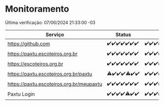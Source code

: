 # Monitoramento

Última verificação: 07/06/2024 21:33:00 -03

|Serviço|Status|Últimas 24h|
|---|---|---|
|https://github.com|<span title="2024-05-31: OK=24">✔️</span><span title="2024-06-01: OK=24">✔️</span><span title="2024-06-02: OK=24">✔️</span><span title="2024-06-03: OK=24">✔️</span><span title="2024-06-04: OK=24">✔️</span><span title="2024-06-05: OK=24">✔️</span><span title="2024-06-06: OK=24">✔️</span>|<span title="06/06/2024 21:33:00 -03 : 200">✔️</span><span title="06/06/2024 22:54:00 -03 : 200">✔️</span><span title="06/06/2024 23:29:00 -03 : 200">✔️</span><span title="07/06/2024 00:08:00 -03 : 200">✔️</span><span title="07/06/2024 01:09:00 -03 : 200">✔️</span><span title="07/06/2024 02:07:00 -03 : 200">✔️</span><span title="07/06/2024 03:10:00 -03 : 200">✔️</span><span title="07/06/2024 04:06:00 -03 : 200">✔️</span><span title="07/06/2024 05:09:00 -03 : 200">✔️</span><span title="07/06/2024 06:07:00 -03 : 200">✔️</span><span title="07/06/2024 07:07:00 -03 : 200">✔️</span><span title="07/06/2024 08:06:00 -03 : 200">✔️</span><span title="07/06/2024 09:14:00 -03 : 200">✔️</span><span title="07/06/2024 10:09:00 -03 : 200">✔️</span><span title="07/06/2024 11:06:00 -03 : 200">✔️</span><span title="07/06/2024 12:07:00 -03 : 200">✔️</span><span title="07/06/2024 13:07:00 -03 : 200">✔️</span><span title="07/06/2024 14:06:00 -03 : 200">✔️</span><span title="07/06/2024 15:10:00 -03 : 200">✔️</span><span title="07/06/2024 16:04:00 -03 : 200">✔️</span><span title="07/06/2024 17:07:00 -03 : 200">✔️</span><span title="07/06/2024 18:08:00 -03 : 200">✔️</span><span title="07/06/2024 19:06:00 -03 : 200">✔️</span><span title="07/06/2024 20:07:00 -03 : 200">✔️</span><span title="07/06/2024 21:33:00 -03 : 200">✔️</span>|
|https://paxtu.escoteiros.org.br|<span title="2024-05-31: OK=24">✔️</span><span title="2024-06-01: OK=24">✔️</span><span title="2024-06-02: OK=24">✔️</span><span title="2024-06-03: OK=24">✔️</span><span title="2024-06-04: OK=24">✔️</span><span title="2024-06-05: OK=24">✔️</span><span title="2024-06-06: OK=24">✔️</span>|<span title="06/06/2024 21:33:00 -03 : 200">✔️</span><span title="06/06/2024 22:54:00 -03 : 200">✔️</span><span title="06/06/2024 23:29:00 -03 : 200">✔️</span><span title="07/06/2024 00:08:00 -03 : 200">✔️</span><span title="07/06/2024 01:09:00 -03 : 200">✔️</span><span title="07/06/2024 02:07:00 -03 : 200">✔️</span><span title="07/06/2024 03:10:00 -03 : 200">✔️</span><span title="07/06/2024 04:06:00 -03 : 200">✔️</span><span title="07/06/2024 05:09:00 -03 : 200">✔️</span><span title="07/06/2024 06:07:00 -03 : 200">✔️</span><span title="07/06/2024 07:07:00 -03 : 200">✔️</span><span title="07/06/2024 08:06:00 -03 : 200">✔️</span><span title="07/06/2024 09:14:00 -03 : 200">✔️</span><span title="07/06/2024 10:09:00 -03 : 200">✔️</span><span title="07/06/2024 11:06:00 -03 : 200">✔️</span><span title="07/06/2024 12:07:00 -03 : 200">✔️</span><span title="07/06/2024 13:07:00 -03 : 200">✔️</span><span title="07/06/2024 14:06:00 -03 : 200">✔️</span><span title="07/06/2024 15:10:00 -03 : 200">✔️</span><span title="07/06/2024 16:04:00 -03 : 200">✔️</span><span title="07/06/2024 17:07:00 -03 : 200">✔️</span><span title="07/06/2024 18:08:00 -03 : 200">✔️</span><span title="07/06/2024 19:06:00 -03 : 200">✔️</span><span title="07/06/2024 20:07:00 -03 : 200">✔️</span><span title="07/06/2024 21:33:00 -03 : 200">✔️</span>|
|https://escoteiros.org.br|<span title="2024-05-31: OK=24">✔️</span><span title="2024-06-01: OK=24">✔️</span><span title="2024-06-02: OK=24">✔️</span><span title="2024-06-03: OK=24">✔️</span><span title="2024-06-04: OK=24">✔️</span><span title="2024-06-05: OK=24">✔️</span><span title="2024-06-06: OK=24">✔️</span>|<span title="06/06/2024 21:33:00 -03 : 200">✔️</span><span title="06/06/2024 22:54:00 -03 : 200">✔️</span><span title="06/06/2024 23:29:00 -03 : 200">✔️</span><span title="07/06/2024 00:08:00 -03 : 200">✔️</span><span title="07/06/2024 01:09:00 -03 : 200">✔️</span><span title="07/06/2024 02:07:00 -03 : 200">✔️</span><span title="07/06/2024 03:10:00 -03 : 200">✔️</span><span title="07/06/2024 04:06:00 -03 : 200">✔️</span><span title="07/06/2024 05:09:00 -03 : 200">✔️</span><span title="07/06/2024 06:07:00 -03 : 200">✔️</span><span title="07/06/2024 07:07:00 -03 : 200">✔️</span><span title="07/06/2024 08:06:00 -03 : 200">✔️</span><span title="07/06/2024 09:14:00 -03 : 200">✔️</span><span title="07/06/2024 10:09:00 -03 : 200">✔️</span><span title="07/06/2024 11:06:00 -03 : 200">✔️</span><span title="07/06/2024 12:07:00 -03 : 200">✔️</span><span title="07/06/2024 13:07:00 -03 : 200">✔️</span><span title="07/06/2024 14:06:00 -03 : 200">✔️</span><span title="07/06/2024 15:10:00 -03 : 200">✔️</span><span title="07/06/2024 16:04:00 -03 : 200">✔️</span><span title="07/06/2024 17:07:00 -03 : 200">✔️</span><span title="07/06/2024 18:08:00 -03 : 200">✔️</span><span title="07/06/2024 19:06:00 -03 : 200">✔️</span><span title="07/06/2024 20:07:00 -03 : 200">✔️</span><span title="07/06/2024 21:33:00 -03 : 200">✔️</span>|
|https://paxtu.escoteiros.org.br/paxtu|<span title="2024-05-31: OK=23, Falhas=1">⚠️</span><span title="2024-06-01: OK=24">✔️</span><span title="2024-06-02: OK=24">✔️</span><span title="2024-06-03: OK=24">✔️</span><span title="2024-06-04: OK=23, Falhas=1">⚠️</span><span title="2024-06-05: OK=24">✔️</span><span title="2024-06-06: OK=24">✔️</span>|<span title="06/06/2024 21:33:00 -03 : 200">✔️</span><span title="06/06/2024 22:54:00 -03 : 200">✔️</span><span title="06/06/2024 23:29:00 -03 : 200">✔️</span><span title="07/06/2024 00:08:00 -03 : 200">✔️</span><span title="07/06/2024 01:09:00 -03 : 200">✔️</span><span title="07/06/2024 02:07:00 -03 : 200">✔️</span><span title="07/06/2024 03:10:00 -03 : 200">✔️</span><span title="07/06/2024 04:06:00 -03 : 200">✔️</span><span title="07/06/2024 05:09:00 -03 : 200">✔️</span><span title="07/06/2024 06:07:00 -03 : 200">✔️</span><span title="07/06/2024 07:07:00 -03 : 200">✔️</span><span title="07/06/2024 08:06:00 -03 : 200">✔️</span><span title="07/06/2024 09:14:00 -03 : 200">✔️</span><span title="07/06/2024 10:09:00 -03 : 200">✔️</span><span title="07/06/2024 11:06:00 -03 : 200">✔️</span><span title="07/06/2024 12:07:00 -03 : 200">✔️</span><span title="07/06/2024 13:08:00 -03 : 200">✔️</span><span title="07/06/2024 14:06:00 -03 : 200">✔️</span><span title="07/06/2024 15:10:00 -03 : 200">✔️</span><span title="07/06/2024 16:04:00 -03 : 200">✔️</span><span title="07/06/2024 17:07:00 -03 : 200">✔️</span><span title="07/06/2024 18:08:00 -03 : 200">✔️</span><span title="07/06/2024 19:06:00 -03 : 200">✔️</span><span title="07/06/2024 20:07:00 -03 : 200">✔️</span><span title="07/06/2024 21:33:00 -03 : 200">✔️</span>|
|https://paxtu.escoteiros.org.br/meupaxtu|<span title="2024-05-31: OK=24">✔️</span><span title="2024-06-01: OK=24">✔️</span><span title="2024-06-02: OK=24">✔️</span><span title="2024-06-03: OK=24">✔️</span><span title="2024-06-04: OK=24">✔️</span><span title="2024-06-05: OK=24">✔️</span><span title="2024-06-06: OK=24">✔️</span>|<span title="06/06/2024 21:33:00 -03 : 200">✔️</span><span title="06/06/2024 22:54:00 -03 : 200">✔️</span><span title="06/06/2024 23:29:00 -03 : 200">✔️</span><span title="07/06/2024 00:08:00 -03 : 200">✔️</span><span title="07/06/2024 01:09:00 -03 : 200">✔️</span><span title="07/06/2024 02:07:00 -03 : 200">✔️</span><span title="07/06/2024 03:10:00 -03 : 200">✔️</span><span title="07/06/2024 04:06:00 -03 : 200">✔️</span><span title="07/06/2024 05:09:00 -03 : 200">✔️</span><span title="07/06/2024 06:07:00 -03 : 200">✔️</span><span title="07/06/2024 07:07:00 -03 : 200">✔️</span><span title="07/06/2024 08:06:00 -03 : 200">✔️</span><span title="07/06/2024 09:14:00 -03 : 200">✔️</span><span title="07/06/2024 10:09:00 -03 : 200">✔️</span><span title="07/06/2024 11:06:00 -03 : 200">✔️</span><span title="07/06/2024 12:07:00 -03 : 200">✔️</span><span title="07/06/2024 13:08:00 -03 : 200">✔️</span><span title="07/06/2024 14:06:00 -03 : 200">✔️</span><span title="07/06/2024 15:10:00 -03 : 200">✔️</span><span title="07/06/2024 16:04:00 -03 : 200">✔️</span><span title="07/06/2024 17:07:00 -03 : 200">✔️</span><span title="07/06/2024 18:08:00 -03 : 200">✔️</span><span title="07/06/2024 19:06:00 -03 : 200">✔️</span><span title="07/06/2024 20:07:00 -03 : 200">✔️</span><span title="07/06/2024 21:33:00 -03 : 200">✔️</span>|
|Paxtu Login|<span title="2024-05-31: OK=24">✔️</span><span title="2024-06-01: OK=24">✔️</span><span title="2024-06-02: OK=24">✔️</span><span title="2024-06-03: OK=24">✔️</span><span title="2024-06-04: OK=23, Falhas=1">⚠️</span><span title="2024-06-05: OK=24">✔️</span><span title="2024-06-06: OK=24">✔️</span>|<span title="06/06/2024 21:33:00 -03 : 200">✔️</span><span title="06/06/2024 22:54:00 -03 : 200">✔️</span><span title="06/06/2024 23:29:00 -03 : 200">✔️</span><span title="07/06/2024 00:08:00 -03 : 200">✔️</span><span title="07/06/2024 01:09:00 -03 : 200">✔️</span><span title="07/06/2024 02:07:00 -03 : 200">✔️</span><span title="07/06/2024 03:10:00 -03 : 200">✔️</span><span title="07/06/2024 04:06:00 -03 : 200">✔️</span><span title="07/06/2024 05:09:00 -03 : 200">✔️</span><span title="07/06/2024 06:07:00 -03 : 200">✔️</span><span title="07/06/2024 07:07:00 -03 : 200">✔️</span><span title="07/06/2024 08:06:00 -03 : 200">✔️</span><span title="07/06/2024 09:14:00 -03 : 200">✔️</span><span title="07/06/2024 10:09:00 -03 : 200">✔️</span><span title="07/06/2024 11:06:00 -03 : 200">✔️</span><span title="07/06/2024 12:07:00 -03 : 200">✔️</span><span title="07/06/2024 13:08:00 -03 : 200">✔️</span><span title="07/06/2024 14:06:00 -03 : 200">✔️</span><span title="07/06/2024 15:10:00 -03 : 200">✔️</span><span title="07/06/2024 16:04:00 -03 : 200">✔️</span><span title="07/06/2024 17:07:00 -03 : 200">✔️</span><span title="07/06/2024 18:08:00 -03 : 200">✔️</span><span title="07/06/2024 19:06:00 -03 : 200">✔️</span><span title="07/06/2024 20:07:00 -03 : 200">✔️</span><span title="07/06/2024 21:33:00 -03 : 200">✔️</span>|
